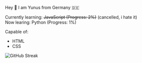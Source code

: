 Hey 👋
I am Yunus from Germany 🇩🇪

Currently learning: ~~JavaScript (Progress: 2%)~~ (cancelled, i hate it)
<br>
Now learing: Python (Progress: 1%)

Capable of:
- HTML
- CSS

<img src="https://streak-stats.demolab.com?user=yukathe1st&theme=github-dark-dimmed&border_radius=20&hide_longest_streak=true" alt="GitHub Streak" />